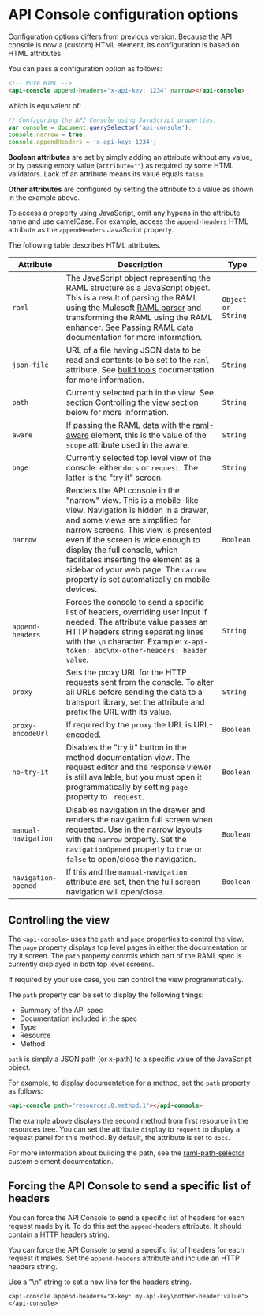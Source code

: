 # API Console configuration options

Configuration options differs from previous version. Because the API console is now a (custom) HTML element, its configuration is based on HTML attributes.

You can pass a configuration option as follows:

```html
<!-- Pure HTML -->
<api-console append-headers="x-api-key: 1234" narrow></api-console>
```

which is equivalent of:

```javascript
// Configuring the API Console using JavaScript properties.
var console = document.querySelector('api-console');
console.narrow = true;
console.appendHeaders = 'x-api-key: 1234';
```

**Boolean attributes** are set by simply adding an attribute without any value, or by passing empty value (`attribute=""`) as required by some HTML validators. Lack of an attribute means its value equals `false`.

**Other attributes** are configured by setting the attribute to a value as shown in the example above.

To access a property using JavaScript, omit any hypens in the attribute name and use camelCase. For example, access the `append-headers` HTML attribute as the `appendHeaders` JavaScript property.

The following table describes HTML attributes. 

| Attribute | Description | Type |
| --- | --- | ---|
| `raml` | The JavaScript object representing the RAML structure as a JavaScript object. This is a result of parsing the RAML using the Mulesoft [RAML parser] and transforming the RAML using the RAML enhancer. See [Passing RAML data](passing-raml-data.md) documentation for more information. | `Object or String` |
| `json-file` | URL of a file having JSON data to be read and contents to be set to the `raml` attribute. See [build tools](build-tools.md) documentation for more information. | `String` |
| `path` | Currently selected path in the view. See section [Controlling the view ](#controlling-the-view) section below for more information. | `String` |
| `aware` | If passing the RAML data with the [raml-aware] element, this is the value of the `scope` attribute used in the aware. | `String` |
| `page` | Currently selected top level view of the console: either `docs` or `request`. The latter is the "try it" screen. | `String` |
| `narrow` | Renders the API console in the "narrow" view. This is a mobile-like view. Navigation is hidden in a drawer, and some views are simplified for narrow screens. This view is presented even if the screen is wide enough to display the full console, which facilitates inserting the element as a sidebar of your web page. The `narrow` property is set automatically on mobile devices. | `Boolean` |
| `append-headers` | Forces the console to send a specific list of headers, overriding user input if needed. The attribute value passes an HTTP headers string separating lines with the `\n` character. Example: `x-api-token: abc\nx-other-headers: header value`. | `String` |
| `proxy` | Sets the proxy URL for the HTTP requests sent from the console. To alter all URLs before sending the data to a transport library, set the attribute and prefix the URL with its value. | `String`
| `proxy-encodeUrl` | If required by the `proxy` the URL is URL-encoded. | `Boolean` |
| `no-try-it` | Disables the "try it" button in the method documentation view. The request editor and the response viewer is still available, but you must open it programmatically by setting `page` property to ` request`. | `Boolean` |  
| `manual-navigation` | Disables navigation in the drawer and renders the navigation full screen when requested. Use in the narrow layouts with the `narrow` property. Set the `navigationOpened` property to `true` or `false` to open/close the navigation. | `Boolean` |
| `navigation-opened` | If this and the `manual-navigation` attribute are set, then the full screen navigation will open/close. | `Boolean` |

## Controlling the view

The `<api-console>` uses the `path` and `page` properties to control the view.
The `page` property displays top level pages in either the documentation or try it screen. The `path` property controls which part of the RAML spec is currently displayed in both top level screens.

If required by your use case, you can control the view programmatically.

The `path` property can be set to display the following things:
- Summary of the API spec
- Documentation included in the spec
- Type
- Resource
- Method

`path` is simply a JSON path (or x-path) to a specific value of the JavaScript object.

For example, to display documentation for a method, set the `path` property as follows:

```html
<api-console path="resources.0.method.1"></api-console>
```

The example above displays the second method from first resource in the resources tree. You can set the attribute `display` to `request` to display a request panel for this method. By default, the attribute is set to `docs`.

For more information about building the path, see the [raml-path-selector] custom element documentation.

## Forcing the API Console to send a specific list of headers

You can force the API Console to send a specific list of headers for each request made by it. To do this set the `append-headers` attribute. It should contain a HTTP headers string.

You can force the API Console to send a specific list of headers for each request it makes. Set the `append-headers` attribute and include an HTTP headers string.

Use a "\n" string to set a new line for the headers string.

```
<api-console append-headers="X-key: my-api-key\nother-header:value"></api-console>
```

[camel case]: https://en.wikipedia.org/wiki/Camel_case
[raml-aware]: https://elements.advancedrestclient.com/elements/raml-aware
[RAML parser]: https://github.com/raml-org/raml-js-parser-2
[raml-path-selector]: https://elements.advancedrestclient.com/elements/raml-path-selector
